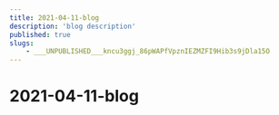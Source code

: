 ```yaml
---
title: 2021-04-11-blog
description: 'blog description'
published: true
slugs:
    - ___UNPUBLISHED___kncu3ggj_86pWAPfVpznIEZMZFI9Hib3s9jDla15O
---
```


# 2021-04-11-blog
